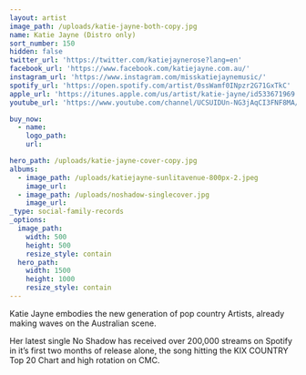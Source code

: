 ```yaml
---
layout: artist
image_path: /uploads/katie-jayne-both-copy.jpg
name: Katie Jayne (Distro only)
sort_number: 150
hidden: false
twitter_url: 'https://twitter.com/katiejaynerose?lang=en'
facebook_url: 'https://www.facebook.com/katiejayne.com.au/'
instagram_url: 'https://www.instagram.com/misskatiejaynemusic/'
spotify_url: 'https://open.spotify.com/artist/0ssWamf0INpzr2G71GxTkC'
apple_url: 'https://itunes.apple.com/us/artist/katie-jayne/id533671969'
youtube_url: 'https://www.youtube.com/channel/UCSUIDUn-NG3jAqCI3FNF8MA/featured?view_as=subscriber'

buy_now:
  - name: 
    logo_path: 
    url: 

hero_path: /uploads/katie-jayne-cover-copy.jpg
albums:
  - image_path: /uploads/katiejayne-sunlitavenue-800px-2.jpeg
    image_url:
  - image_path: /uploads/noshadow-singlecover.jpg
    image_url:
_type: social-family-records
_options:
  image_path:
    width: 500
    height: 500
    resize_style: contain
  hero_path:
    width: 1500
    height: 1000
    resize_style: contain
---
```


Katie Jayne embodies the new generation of pop country Artists, already making waves on the Australian scene.

Her latest single No Shadow has received over 200,000 streams on Spotify in it’s first two months of release alone, the song hitting the KIX COUNTRY Top 20 Chart and high rotation on CMC.